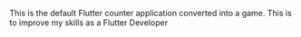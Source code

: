 This is the default Flutter counter application converted into a game. This is to improve my skills as a Flutter Developer
